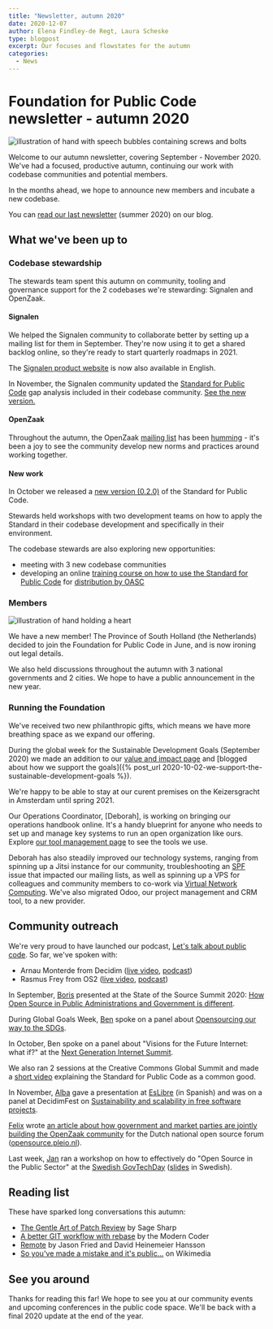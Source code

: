 ```yaml
---
title: "Newsletter, autumn 2020"
date: 2020-12-07
author: Elena Findley-de Regt, Laura Scheske
type: blogpost
excerpt: Our focuses and flowstates for the autumn
categories:
  - News
---
```



# Foundation for Public Code newsletter - autumn 2020

![illustration of hand with speech bubbles containing screws and bolts]({{site.url}}/assets/service-3.png)

Welcome to our autumn newsletter, covering September - November 2020. We've had a focused, productive autumn, continuing our work with codebase communities and potential members.

In the months ahead, we hope to announce new members and incubate a new codebase.

You can [read our last newsletter](https://blog.publiccode.net/news/2020/12/02/summer-2020-newsletter.html) (summer 2020) on our blog.

## What we've been up to

### Codebase stewardship

The stewards team spent this autumn on community, tooling and governance support for the 2 codebases we're stewarding: Signalen and OpenZaak.

#### Signalen

We helped the Signalen community to collaborate better by setting up a mailing list for them in September. They're now using it to get a shared backlog online, so they're ready to start quarterly roadmaps in 2021.

The [Signalen product website](https://web.archive.org/web/20210120093134/https://signalen.org/en/) is now also available in English.

In November, the Signalen community updated the [Standard for Public Code](https://standard.publiccode.net/) gap analysis included in their codebase community. [See the new version.](https://github.com/Amsterdam/signals/blob/master/docs/topics/signalen-and-standard-for-public-code.md)

#### OpenZaak

Throughout the autumn, the OpenZaak [mailing list](https://lists.publiccode.net/mailman/postorius/lists/openzaak-discuss.lists.publiccode.net/) has been [humming](https://lists.publiccode.net/hyperkitty/hyperkitty/list/openzaak-discuss@lists.publiccode.net/) - it's been a joy to see the community develop new norms and practices around working together.

#### New work

In October we released a [new version (0.2.0)](https://github.com/publiccodenet/standard/releases/tag/0.2.0) of the Standard for Public Code.

Stewards held workshops with two development teams on how to apply the Standard in their codebase development and specifically in their environment.

The codebase stewards are also exploring new opportunities:

- meeting with 3 new codebase communities
- developing an online [training course on how to use the Standard for Public Code](https://github.com/publiccodenet/about/issues/792) for [distribution by OASC](https://web.archive.org/web/20220331054335/https://citybycity.academy/)

### Members

![illustration of hand holding a heart]({{site.url}}/assets/trustworthy.png)

We have a new member! The Province of South Holland (the Netherlands) decided to join the Foundation for Public Code in June, and is now ironing out legal details.

We also held discussions throughout the autumn with 3 national governments and 2 cities. We hope to have a public announcement in the new year.

### Running the Foundation

We've received two new philanthropic gifts, which means we have more breathing space as we expand our offering.

During the global week for the Sustainable Development Goals (September 2020) we made an addition to our [value and impact page](https://about.publiccode.net/organization/sustainable-development-goals.html) and [blogged about how we support the goals]({% post_url 2020-10-02-we-support-the-sustainable-development-goals %}).

We're happy to be able to stay at our curent premises on the Keizersgracht in Amsterdam until spring 2021.

Our Operations Coordinator, [Deborah], is working on bringing our operations handbook online. It's a handy blueprint for anyone who needs to set up and manage key systems to run an open organization like ours. Explore  [our tool management page](https://about.publiccode.net/activities/tool-management/) to see the tools we use.

Deborah has also steadily improved our technology systems, ranging from spinning up a Jitsi instance for our community, troubleshooting an [SPF](https://en.wikipedia.org/wiki/Sender_Policy_Framework) issue that impacted our mailing lists, as well as spinning up a VPS for colleagues and community members to co-work via [Virtual Network Computing](https://en.wikipedia.org/wiki/Virtual_Network_Computing). We've also migrated Odoo, our project management and CRM tool, to a new provider.

## Community outreach

We're very proud to have launched our podcast, [Let's talk about public code](https://podcast.publiccode.net/). So far, we've spoken with:

- Arnau Monterde from Decidim ([live video](https://www.youtube.com/watch?v=MFAb8QaDXFY), [podcast](https://podcast.publiccode.net/e/lets-talk-about-public-code-1-arnau-monterde-decidim/))
- Rasmus Frey from OS2 ([live video](https://www.youtube.com/watch?v=fAkT9h4owhs), [podcast](https://podcast.publiccode.net/e/lets-talk-about-public-code-2-rasmus-frey-os2/))

In September, [Boris](https://publiccode.net/team/boris-van-hoytema.html) presented at the State of the Source Summit 2020: [How Open Source in Public Administrations and Government is different](https://www.youtube.com/watch?v=R7B2809l6EU).

During Global Goals Week, [Ben](https://publiccode.net/team/ben-cerveny.html) spoke on a panel about [Opensourcing our way to the SDGs](https://www.youtube.com/watch?v=FkeQzL5q5t4&list=PL_5ziu2gADmDcp_ER8x2rcT1HOBaIe5cl&index=4).

In October, Ben spoke on a panel about "Visions for the Future Internet: what if?" at the [Next Generation Internet Summit](https://www.youtube.com/watch?v=f0avTD7WR1U).

We also ran 2 sessions at the Creative Commons Global Summit and made a [short video](https://www.youtube.com/watch?v=QWt6vB-cipE) explaining the Standard for Public Code as a common good.

In November, [Alba](https://web.archive.org/web/20210225190155/https://publiccode.net/who-we-are/team/alba-roza.html) gave a presentation at [EsLibre](https://www.youtube.com/watch?v=iBi551I2E2c) (in Spanish) and was on a panel at DecidimFest on [Sustainability and scalability in free software projects](https://www.youtube.com/watch?v=v4rXEjJlm8Q&feature=youtu.be).

[Felix](https://web.archive.org/web/20210225192009/https://publiccode.net/who-we-are/team/felix-faassen.html) wrote [an article about how government and market parties are jointly building the OpenZaak community](https://opensource.pleio.nl/groups/view/57979222/open-source/blog/view/57979368/gemeenten-en-de-markt-bouwen-samen-de-openzaak-community) for the Dutch national open source forum ([opensource.pleio.nl](https://opensource.pleio.nl/)).

Last week, [Jan](https://publiccode.net/team/jan-ainali.html) ran a workshop on how to effectively do "Open Source in the Public Sector" at the [Swedish GovTechDay](https://web.archive.org/web/20200611122646/https://www.govtechday.se/om-govtech-day) ([slides](https://hackmd.io/@Ainali/H1EQUI99D#/) in Swedish).

## Reading list

These have sparked long conversations this autumn:

- [The Gentle Art of Patch Review](https://sage.thesharps.us/2014/09/01/the-gentle-art-of-patch-review/) by Sage Sharp
- [A better GIT workflow with rebase](https://www.themoderncoder.com/a-better-git-workflow-with-rebase/) by the Modern Coder
- [Remote](https://basecamp.com/books/remote) by Jason Fried and David Heinemeier Hansson
- [So you've made a mistake and it's public...](https://meta.wikimedia.org/wiki/Special:MyLanguage/So_you%27ve_made_a_mistake_and_it%27s_public...) on Wikimedia

## See you around

Thanks for reading this far! We hope to see you at our community events and upcoming conferences in the public code space. We'll be back with a final 2020 update at the end of the year.
